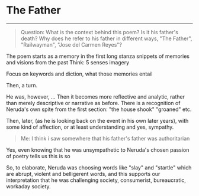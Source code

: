 # The Father
---

>Question: What is the context behind this poem? Is it his father's death? Why does he refer to his father in different ways, "The Father", "Railwayman", "Jose del Carmen Reyes"? 

The poem starts as a memory in the first long stanza
snippets of memories and visions from the past
Think: 5 senses imagery

Focus on keywords and diction, what those memories entail

Then, a turn.

He was, however, ...
Then it becomes more reflective and analytic, rather than merely descriptive or narrative as before.
There is a recognition of Neruda's own spite from the first section: "the house shook" "groaned" etc.

Then, later, (as he is looking back on the event in his own later years), with some kind of affection, or at least understanding and yes, sympathy.

>Me: I think i saw somewhere that his father's father was authoritarian

Yes, even knowing that he was unsympathetic to Neruda's chosen passion of poetry tells us this is so

So, to elaborate, Neruda was choosing words like "slay" and "startle" which are abrupt, violent and belligerent words, and this supports our interpretation that he was challenging society, consumerist, bureaucratic, workaday society.